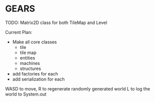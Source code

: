 # GEARS

TODO:
Matrix2D class for both TileMap and Level

Current Plan:
* Make all core classes
    * tile
    * tile map
    * entities
    * machines
    * structures
* add factories for each
* add serialization for each

WASD to move,
R to regenerate randomly generated world
L to log the world to System.out